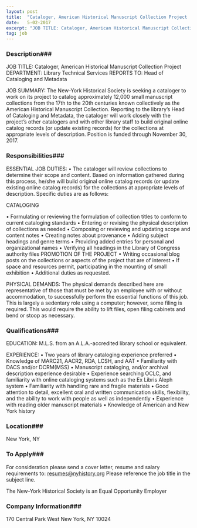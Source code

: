 ```yaml
---
layout: post
title:  "Cataloger, American Historical Manuscript Collection Project    - The New-York Historical Society"
date:   5-02-2017
excerpt: "JOB TITLE: Cataloger, American Historical Manuscript Collection Project DEPARTMENT: Library Technical Services REPORTS TO: Head of Cataloging and Metadata JOB SUMMARY: The New-York Historical Society is seeking a cataloger to work on its project to catalog approximately 12,000 small manuscript collections from the 17th to the 20th centuries known collectively..."
tag: job
---
```


### Description###

JOB TITLE: 	Cataloger, American Historical Manuscript Collection Project   
DEPARTMENT: 		Library Technical Services
REPORTS TO:		 Head of Cataloging and Metadata

JOB SUMMARY: The New-York Historical Society is seeking a cataloger to work on its project to catalog approximately 12,000 small manuscript collections from the 17th to the 20th centuries known collectively as the American Historical Manuscript Collection. Reporting to the library’s Head of Cataloging and Metadata, the cataloger will work closely with the project’s other catalogers and with other library staff to build original online catalog records (or update existing records) for the collections at appropriate levels of description.
Position is funded through November 30, 2017.



### Responsibilities###

ESSENTIAL JOB DUTIES:
•	The cataloger will review collections to determine their scope and content. Based on information gathered during this process, he/she will build original online catalog records (or update existing online catalog records) for the collections at appropriate levels of description. Specific duties are as follows:

CATALOGING

•	Formulating or reviewing the formulation of collection titles to conform to current cataloging standards
•	Entering or revising the physical description of collections as needed 
•	Composing or reviewing and updating scope and content notes 
•	Creating notes about provenance
•	Adding subject headings and genre terms
•	Providing added entries for personal and organizational names 
•	Verifying all headings in the Library of Congress authority files
PROMOTION OF THE PROJECT
•	Writing occasional blog posts on the collections or aspects of the project that are of interest 
•	If space and resources permit, participating in the mounting of small exhibition
•	Additional duties as requested.

PHYSICAL DEMANDS:  The physical demands described here are representative of those that must be met by an employee with or without accommodation, to successfully perform the essential functions of this job.  
This is largely a sedentary role using a computer; however, some filing is required.  This would require the ability to lift files, open filing cabinets and bend or stoop as necessary.



### Qualifications###

EDUCATION:		M.L.S. from an A.L.A.-accredited library school or equivalent.

EXPERIENCE: 
•	Two years of library cataloging experience preferred
•	Knowledge of MARC21, AACR2, RDA, LCSH, and AAT
•	Familiarity with DACS and/or DCRM(MSS)
•	Manuscript cataloging, and/or archival description experience desirable
•	Experience searching OCLC, and familiarity with online cataloging systems such as the Ex Libris Aleph system
•	Familiarity with handling rare and fragile materials
•	Good attention to detail, excellent oral and written communication skills, flexibility, and the ability to work with people as well as independently
•	Experience with reading older manuscript materials
•	Knowledge of American and New York history





### Location###

New York, NY 




### To Apply###

For consideration please send a cover letter, resume and salary requirements to: resumes@nyhistory.org    Please reference the job title in the subject line.  

The New-York Historical Society is an Equal Opportunity Employer



### Company Information###

170 Central Park West New York, NY 10024



